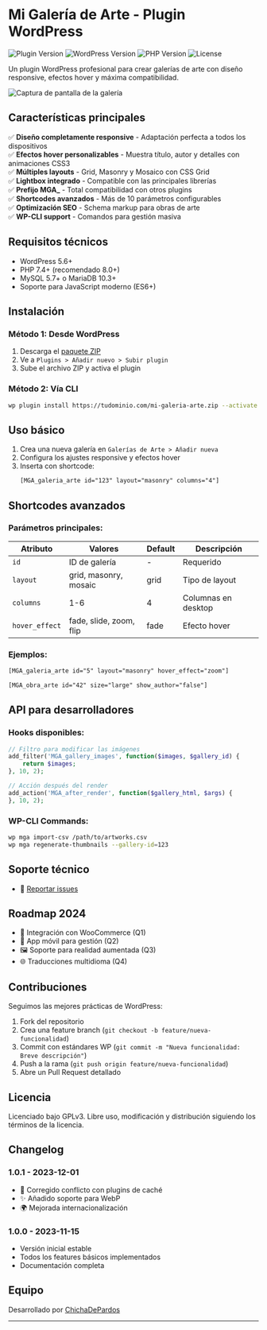 # Mi Galería de Arte - Plugin WordPress

![Plugin Version](https://img.shields.io/badge/version-1.0-blue) 
![WordPress Version](https://img.shields.io/badge/WordPress-5.0%2B-brightgreen) 
![PHP Version](https://img.shields.io/badge/PHP-7.4%2B-purple)
![License](https://img.shields.io/badge/license-GPLv3-blue)

Un plugin WordPress profesional para crear galerías de arte con diseño responsive, efectos hover y máxima compatibilidad.

![Captura de pantalla de la galería](assets/images/screenshot.png)

## Características principales

✅ **Diseño completamente responsive** - Adaptación perfecta a todos los dispositivos  
✅ **Efectos hover personalizables** - Muestra título, autor y detalles con animaciones CSS3  
✅ **Múltiples layouts** - Grid, Masonry y Mosaico con CSS Grid  
✅ **Lightbox integrado** - Compatible con las principales librerías  
✅ **Prefijo MGA_** - Total compatibilidad con otros plugins  
✅ **Shortcodes avanzados** - Más de 10 parámetros configurables  
✅ **Optimización SEO** - Schema markup para obras de arte  
✅ **WP-CLI support** - Comandos para gestión masiva  

## Requisitos técnicos

- WordPress 5.6+
- PHP 7.4+ (recomendado 8.0+)
- MySQL 5.7+ o MariaDB 10.3+
- Soporte para JavaScript moderno (ES6+)

## Instalación

### Método 1: Desde WordPress
1. Descarga el [paquete ZIP](https://tudominio.com/mi-galeria-arte.zip)
2. Ve a `Plugins > Añadir nuevo > Subir plugin`
3. Sube el archivo ZIP y activa el plugin

### Método 2: Vía CLI
```bash
wp plugin install https://tudominio.com/mi-galeria-arte.zip --activate
```

## Uso básico

1. Crea una nueva galería en `Galerías de Arte > Añadir nueva`
2. Configura los ajustes responsive y efectos hover
3. Inserta con shortcode:  
   ```html
   [MGA_galeria_arte id="123" layout="masonry" columns="4"]
   ```

## Shortcodes avanzados

### Parámetros principales:

| Atributo        | Valores                    | Default | Descripción |
|-----------------|----------------------------|---------|-------------|
| `id`            | ID de galería              | -       | Requerido   |
| `layout`        | grid, masonry, mosaic      | grid    | Tipo de layout |
| `columns`       | 1-6                        | 4       | Columnas en desktop |
| `hover_effect`  | fade, slide, zoom, flip    | fade    | Efecto hover |

### Ejemplos:

```html
[MGA_galeria_arte id="5" layout="masonry" hover_effect="zoom"]

[MGA_obra_arte id="42" size="large" show_author="false"]
```

## API para desarrolladores

### Hooks disponibles:

```php
// Filtro para modificar las imágenes
add_filter('MGA_gallery_images', function($images, $gallery_id) {
    return $images;
}, 10, 2);

// Acción después del render
add_action('MGA_after_render', function($gallery_html, $args) {
}, 10, 2);
```

### WP-CLI Commands:
```bash
wp mga import-csv /path/to/artworks.csv
wp mga regenerate-thumbnails --gallery-id=123
```

## Soporte técnico

- 📌 [Reportar issues](https://github.com/ChichaDePardos/art-gallery/issues)

## Roadmap 2024

- 🚀 Integración con WooCommerce (Q1)
- 📱 App móvil para gestión (Q2)
- 🖼️ Soporte para realidad aumentada (Q3)
- 🌐 Traducciones multidioma (Q4)

## Contribuciones

Seguimos las mejores prácticas de WordPress:
1. Fork del repositorio
2. Crea una feature branch (`git checkout -b feature/nueva-funcionalidad`)
3. Commit con estándares WP (`git commit -m "Nueva funcionalidad: Breve descripción"`)
4. Push a la rama (`git push origin feature/nueva-funcionalidad`)
5. Abre un Pull Request detallado

## Licencia

Licenciado bajo GPLv3. Libre uso, modificación y distribución siguiendo los términos de la licencia.

## Changelog

### 1.0.1 - 2023-12-01
- 🐛 Corregido conflicto con plugins de caché
- ✨ Añadido soporte para WebP
- 🌍 Mejorada internacionalización

### 1.0.0 - 2023-11-15
- Versión inicial estable
- Todos los features básicos implementados
- Documentación completa

## Equipo

Desarrollado por [ChichaDePardos](https://github.com/ChichaDePardos)

---